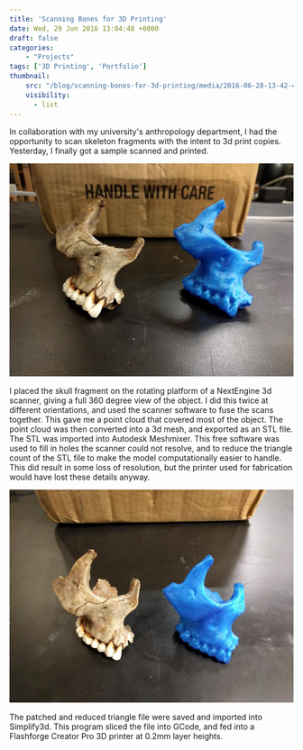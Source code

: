 ```yaml
---
title: 'Scanning Bones for 3D Printing'
date: Wed, 29 Jun 2016 13:04:48 +0000
draft: false
categories:
    - "Projects"
tags: ['3D Printing', 'Portfolio']
thumbnail: 
    src: "/blog/scanning-bones-for-3d-printing/media/2016-06-28-13-42-45-header.jpg"
    visibility:
      - list
---
```


In collaboration with my university's anthropology department, I had the opportunity to scan skeleton fragments with the intent to 3d print copies. Yesterday, I finally got a sample scanned and printed.

![2016-06-28 13.42.45](media/2016-06-28-13-42-45.jpg)

I placed the skull fragment on the rotating platform of a NextEngine 3d scanner, giving a full 360 degree view of the object. I did this twice at different orientations, and used the scanner software to fuse the scans together. This gave me a point cloud that covered most of the object. The point cloud was then converted into a 3d mesh, and exported as an STL file. The STL was imported into Autodesk Meshmixer. This free software was used to fill in holes the scanner could not resolve, and to reduce the triangle count of the STL file to make the model computationally easier to handle. This did result in some loss of resolution, but the printer used for fabrication would have lost these details anyway.

![2016-06-28 13.43.35](media/2016-06-28-13-43-35.jpg)

The patched and reduced triangle file were saved and imported into Simplify3d. This program sliced the file into GCode, and fed into a Flashforge Creator Pro 3D printer at 0.2mm layer heights.